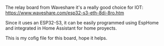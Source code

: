 The relay board from Waveshare it's a really good choice for IOT: https://www.waveshare.com/esp32-s3-eth-8di-8ro.htm

Since it uses an ESP32-S3, it can be easily programmed using EspHome and integrated in Home Assistant for home proyects.

This is my cofig file for this board, hope it helps.
